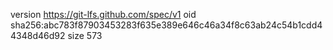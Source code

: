 version https://git-lfs.github.com/spec/v1
oid sha256:abc783f87903453283f635e389e646c46a34f8c63ab24c54b1cdd44348d46d92
size 573
